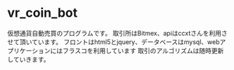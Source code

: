 # vr_coin_bot
仮想通貨自動売買のプログラムです。
取引所はBitmex、apiはccxtさんを利用させて頂いています。
フロントはhtml5とjquery、データベースはmysql、webアプリケーションにはフラスコを利用しています
取引のアルゴリズムは随時更新していきます。
